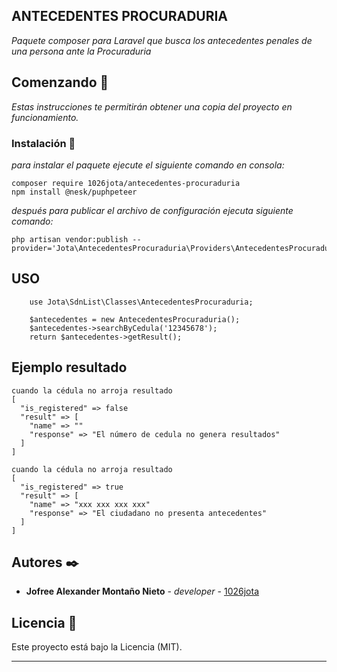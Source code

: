 ## ANTECEDENTES PROCURADURIA

_Paquete composer para Laravel que busca los antecedentes penales de una persona ante la Procuraduria_

## Comenzando 🚀

_Estas instrucciones te permitirán obtener una copia del proyecto en funcionamiento._


### Instalación 🔧

_para instalar el paquete ejecute el siguiente comando en consola:_

```
composer require 1026jota/antecedentes-procuraduria
npm install @nesk/puphpeteer
```
_después para publicar el archivo de configuración ejecuta siguiente comando:_

```
php artisan vendor:publish --provider='Jota\AntecedentesProcuraduria\Providers\AntecedentesProcuraduriaProviders'
```

## USO

```
    use Jota\SdnList\Classes\AntecedentesProcuraduria;

    $antecedentes = new AntecedentesProcuraduria();
    $antecedentes->searchByCedula('12345678');
    return $antecedentes->getResult();

```
## Ejemplo resultado

```
cuando la cédula no arroja resultado
[
  "is_registered" => false
  "result" => [
    "name" => ""
    "response" => "El número de cedula no genera resultados"
  ]
]

cuando la cédula no arroja resultado
[
  "is_registered" => true
  "result" => [
    "name" => "xxx xxx xxx xxx"
    "response" => "El ciudadano no presenta antecedentes"
  ]
]

```

## Autores ✒️

* **Jofree Alexander Montaño Nieto** - *developer* - [1026jota](https://github.com/1026jota)

## Licencia 📄

Este proyecto está bajo la Licencia (MIT).

---